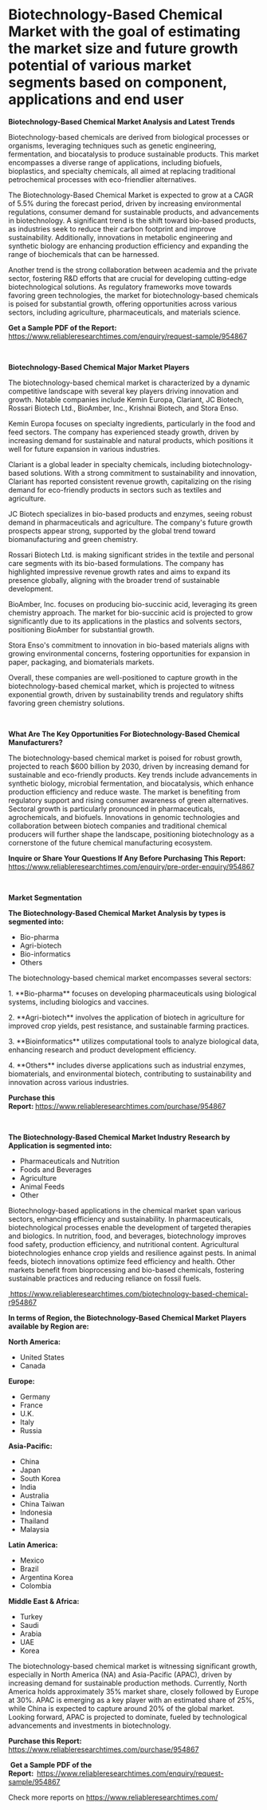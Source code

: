 <p><h1>Biotechnology-Based Chemical Market with the goal of estimating the market size and future growth potential of various market segments based on component, applications and end user</h1></p><p><strong>Biotechnology-Based Chemical Market Analysis and Latest Trends</strong></p>
<p><p>Biotechnology-based chemicals are derived from biological processes or organisms, leveraging techniques such as genetic engineering, fermentation, and biocatalysis to produce sustainable products. This market encompasses a diverse range of applications, including biofuels, bioplastics, and specialty chemicals, all aimed at replacing traditional petrochemical processes with eco-friendlier alternatives. </p><p>The Biotechnology-Based Chemical Market is expected to grow at a CAGR of 5.5% during the forecast period, driven by increasing environmental regulations, consumer demand for sustainable products, and advancements in biotechnology. A significant trend is the shift toward bio-based products, as industries seek to reduce their carbon footprint and improve sustainability. Additionally, innovations in metabolic engineering and synthetic biology are enhancing production efficiency and expanding the range of biochemicals that can be harnessed.</p><p>Another trend is the strong collaboration between academia and the private sector, fostering R&D efforts that are crucial for developing cutting-edge biotechnological solutions. As regulatory frameworks move towards favoring green technologies, the market for biotechnology-based chemicals is poised for substantial growth, offering opportunities across various sectors, including agriculture, pharmaceuticals, and materials science.</p></p>
<p><strong>Get a Sample PDF of the Report:&nbsp;</strong> <a href="https://www.reliableresearchtimes.com/enquiry/request-sample/954867?utm_campaign=2244&utm_medium=2&utm_source=Github&utm_content=ia&utm_term=02042025&utm_id=biotechnology-based-chemical">https://www.reliableresearchtimes.com/enquiry/request-sample/954867</a></p>
<p>&nbsp;</p>
<p><strong>Biotechnology-Based Chemical Major Market Players</strong></p>
<p><p>The biotechnology-based chemical market is characterized by a dynamic competitive landscape with several key players driving innovation and growth. Notable companies include Kemin Europa, Clariant, JC Biotech, Rossari Biotech Ltd., BioAmber, Inc., Krishnai Biotech, and Stora Enso.</p><p>Kemin Europa focuses on specialty ingredients, particularly in the food and feed sectors. The company has experienced steady growth, driven by increasing demand for sustainable and natural products, which positions it well for future expansion in various industries.</p><p>Clariant is a global leader in specialty chemicals, including biotechnology-based solutions. With a strong commitment to sustainability and innovation, Clariant has reported consistent revenue growth, capitalizing on the rising demand for eco-friendly products in sectors such as textiles and agriculture.</p><p>JC Biotech specializes in bio-based products and enzymes, seeing robust demand in pharmaceuticals and agriculture. The company's future growth prospects appear strong, supported by the global trend toward biomanufacturing and green chemistry.</p><p>Rossari Biotech Ltd. is making significant strides in the textile and personal care segments with its bio-based formulations. The company has highlighted impressive revenue growth rates and aims to expand its presence globally, aligning with the broader trend of sustainable development.</p><p>BioAmber, Inc. focuses on producing bio-succinic acid, leveraging its green chemistry approach. The market for bio-succinic acid is projected to grow significantly due to its applications in the plastics and solvents sectors, positioning BioAmber for substantial growth.</p><p>Stora Enso's commitment to innovation in bio-based materials aligns with growing environmental concerns, fostering opportunities for expansion in paper, packaging, and biomaterials markets.</p><p>Overall, these companies are well-positioned to capture growth in the biotechnology-based chemical market, which is projected to witness exponential growth, driven by sustainability trends and regulatory shifts favoring green chemistry solutions.</p></p>
<p>&nbsp;</p>
<p><strong>What Are The Key Opportunities For Biotechnology-Based Chemical Manufacturers?</strong></p>
<p><p>The biotechnology-based chemical market is poised for robust growth, projected to reach $600 billion by 2030, driven by increasing demand for sustainable and eco-friendly products. Key trends include advancements in synthetic biology, microbial fermentation, and biocatalysis, which enhance production efficiency and reduce waste. The market is benefiting from regulatory support and rising consumer awareness of green alternatives. Sectoral growth is particularly pronounced in pharmaceuticals, agrochemicals, and biofuels. Innovations in genomic technologies and collaboration between biotech companies and traditional chemical producers will further shape the landscape, positioning biotechnology as a cornerstone of the future chemical manufacturing ecosystem.</p></p>
<p><strong>Inquire or Share Your Questions If Any Before Purchasing This Report:</strong> <a href="https://www.reliableresearchtimes.com/enquiry/pre-order-enquiry/954867?utm_campaign=2244&utm_medium=2&utm_source=Github&utm_content=ia&utm_term=02042025&utm_id=biotechnology-based-chemical">https://www.reliableresearchtimes.com/enquiry/pre-order-enquiry/954867</a></p>
<p>&nbsp;</p>
<p><strong>Market Segmentation</strong></p>
<p><strong>The Biotechnology-Based Chemical Market Analysis by types is segmented into:</strong></p>
<p><ul><li>Bio-pharma</li><li>Agri-biotech</li><li>Bio-informatics</li><li>Others</li></ul></p>
<p><p>The biotechnology-based chemical market encompasses several sectors: </p><p>1. **Bio-pharma** focuses on developing pharmaceuticals using biological systems, including biologics and vaccines.</p><p>2. **Agri-biotech** involves the application of biotech in agriculture for improved crop yields, pest resistance, and sustainable farming practices. </p><p>3. **Bioinformatics** utilizes computational tools to analyze biological data, enhancing research and product development efficiency. </p><p>4. **Others** includes diverse applications such as industrial enzymes, biomaterials, and environmental biotech, contributing to sustainability and innovation across various industries.</p></p>
<p><strong>Purchase this Report:&nbsp;</strong><a href="https://www.reliableresearchtimes.com/purchase/954867?utm_campaign=2244&utm_medium=2&utm_source=Github&utm_content=ia&utm_term=02042025&utm_id=biotechnology-based-chemical">https://www.reliableresearchtimes.com/purchase/954867</a></p>
<p>&nbsp;</p>
<p><strong>The Biotechnology-Based Chemical Market Industry Research by Application is segmented into:</strong></p>
<p><ul><li>Pharmaceuticals and Nutrition</li><li>Foods and Beverages</li><li>Agriculture</li><li>Animal Feeds</li><li>Other</li></ul></p>
<p><p>Biotechnology-based applications in the chemical market span various sectors, enhancing efficiency and sustainability. In pharmaceuticals, biotechnological processes enable the development of targeted therapies and biologics. In nutrition, food, and beverages, biotechnology improves food safety, production efficiency, and nutritional content. Agricultural biotechnologies enhance crop yields and resilience against pests. In animal feeds, biotech innovations optimize feed efficiency and health. Other markets benefit from bioprocessing and bio-based chemicals, fostering sustainable practices and reducing reliance on fossil fuels.</p></p>
<p><a href="https://www.reliableresearchtimes.com/biotechnology-based-chemical-r954867?utm_campaign=2244&utm_medium=2&utm_source=Github&utm_content=ia&utm_term=02042025&utm_id=biotechnology-based-chemical">&nbsp;https://www.reliableresearchtimes.com/biotechnology-based-chemical-r954867</a></p>
<p><strong>In terms of Region, the Biotechnology-Based Chemical Market Players available by Region are:</strong></p>
<p>
    <p> <strong> North America: </strong>
        <ul>
            <li>United States</li>
            <li>Canada</li>
        </ul>
        </p> 
    <p> <strong> Europe: </strong>
        <ul>
            <li>Germany</li>
            <li>France</li>
            <li>U.K.</li>
            <li>Italy</li>
            <li>Russia</li>
        </ul>
        </p> 
    <p> <strong> Asia-Pacific: </strong>
        <ul>
            <li>China</li>
            <li>Japan</li>
            <li>South Korea</li>
            <li>India</li>
            <li>Australia</li>
            <li>China Taiwan</li>
            <li>Indonesia</li>
            <li>Thailand</li>
            <li>Malaysia</li>
        </ul>
        </p> 
    <p> <strong> Latin America: </strong>
        <ul>
            <li>Mexico</li>
            <li>Brazil</li>
            <li>Argentina Korea</li>
            <li>Colombia</li>
        </ul>
        </p> 
    <p> <strong> Middle East & Africa: </strong>
        <ul>
            <li>Turkey</li>
            <li>Saudi</li>
            <li>Arabia</li>
            <li>UAE</li>
            <li>Korea</li>
        </ul>
    </p>
    </p>
<p><p>The biotechnology-based chemical market is witnessing significant growth, especially in North America (NA) and Asia-Pacific (APAC), driven by increasing demand for sustainable production methods. Currently, North America holds approximately 35% market share, closely followed by Europe at 30%. APAC is emerging as a key player with an estimated share of 25%, while China is expected to capture around 20% of the global market. Looking forward, APAC is projected to dominate, fueled by technological advancements and investments in biotechnology.</p></p>
<p><strong>Purchase this Report: </strong><a href="https://www.reliableresearchtimes.com/purchase/954867?utm_campaign=2244&utm_medium=2&utm_source=Github&utm_content=ia&utm_term=02042025&utm_id=biotechnology-based-chemical">https://www.reliableresearchtimes.com/purchase/954867</a></p>
<p>&nbsp;<strong>Get a Sample PDF of the Report:&nbsp;&nbsp;</strong><a href="https://www.reliableresearchtimes.com/enquiry/request-sample/954867?utm_campaign=2244&utm_medium=2&utm_source=Github&utm_content=ia&utm_term=02042025&utm_id=biotechnology-based-chemical">https://www.reliableresearchtimes.com/enquiry/request-sample/954867</a></p>
<p><strong></strong></p>
<p>Check more reports on <a href="https://www.reliableresearchtimes.com/?utm_campaign=2244&utm_medium=2&utm_source=Github&utm_content=ia&utm_term=02042025&utm_id=biotechnology-based-chemical">https://www.reliableresearchtimes.com/</a></p>